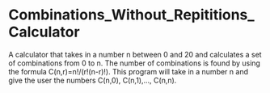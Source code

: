 # Combinations_Without_Repititions_Calculator
A calculator that takes in a number n between 0 and 20 and calculates a set of combinations from 0 to n.
The number of combinations is found by using the formula C(n,r)=n!/(r!(n-r)!).
This program will take in a number n and give the user the numbers C(n,0), C(n,1),..., C(n,n).
